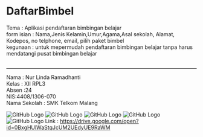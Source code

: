 # DaftarBimbel
Tema : Aplikasi pendaftaran bimbingan belajar<br>
form isian : Nama,Jenis Kelamin,Umur,Agama,Asal sekolah, Alamat, Kodepos, no telphone, email, pilih paket bimbel<br>
kegunaan :  untuk mepermudah pendaftaran bimbingan belajar tanpa harus mendatangi pusat bimbingan belajar<br><br>
***
Nama  : Nur Linda Ramadhanti<br>
Kelas : XII RPL3<br>
Absen :24<br>
NIS:4408/1306-070<br>
Nama Sekolah : SMK Telkom Malang<br>

![GitHub Logo](Screenshot_1474129971.png)
![GitHub Logo](Screenshot_1474130231.png)
![GitHub Logo](Screenshot_1474129882.png)
![GitHub Logo](Screenshot_1474129896.png)
![GitHub Logo](Screenshot_1474129900.png)
Link : https://drive.google.com/open?id=0BxgHUlWaStqJcUM2UEdyUE9RaWM

